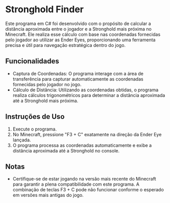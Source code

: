 # Stronghold Finder
Este programa em C# foi desenvolvido com o propósito de calcular a distância aproximada entre o jogador e a Stronghold mais próxima no Minecraft. Ele realiza esse cálculo com base nas coordenadas fornecidas pelo jogador ao utilizar as Ender Eyes, proporcionando uma ferramenta precisa e útil para navegação estratégica dentro do jogo.

## Funcionalidades
* Captura de Coordenadas: O programa interage com a área de transferência para capturar automaticamente as coordenadas fornecidas pelo jogador no jogo.
* Cálculo de Distância: Utilizando as coordenadas obtidas, o programa realiza cálculos trigonométricos para determinar a distância aproximada até a Stronghold mais próxima.

## Instruções de Uso
1. Execute o programa.
2. No Minecraft, pressione "F3 + C" exatamente na direção da Ender Eye lançada.
3. O programa processa as coordenadas automaticamente e exibe a distância aproximada até a Stronghold no console.

## Notas
* Certifique-se de estar jogando na versão mais recente do Minecraft para garantir a plena compatibilidade com este programa. A combinação de teclas F3 + C pode não funcionar conforme o esperado em versões mais antigas do jogo.
